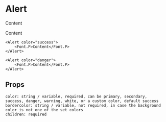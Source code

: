 # Alert

<Alert color="success">
    <P>Content</P>
</Alert>

<Alert color="danger">
    <P>Content</P>
</Alert>

```
<Alert color="success">
    <Font.P>Content</Font.P>
</Alert>

<Alert color="danger">
    <Font.P>Content</Font.P>
</Alert>
```

## Props

```
color: string / variable, required, can be primary, secondary, success, danger, warning, white, or a custom color, default success
bordercolor: string / variable, not required, in case the background color is not one of the set colors
children: required
```
